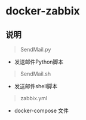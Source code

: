 # docker-zabbix
说明
-------------
> SendMail.py
* 发送邮件Python脚本
> SendMail.sh
* 发送邮件shell脚本
> zabbix.yml
* docker-compose 文件